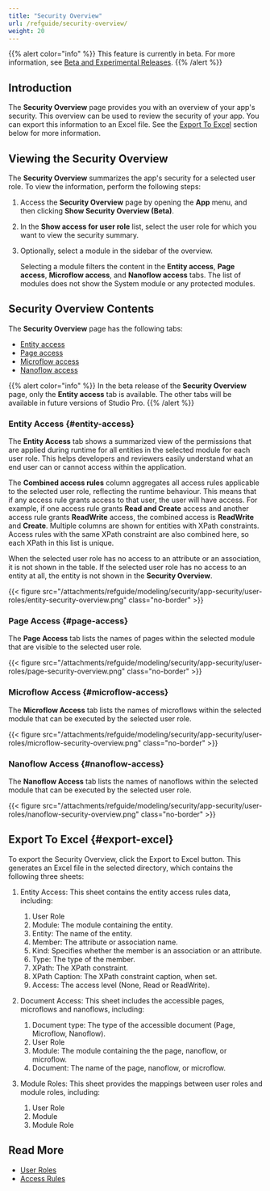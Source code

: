 ```yaml
---
title: "Security Overview"
url: /refguide/security-overview/
weight: 20
---
```


{{% alert color="info" %}}
This feature is currently in beta. For more information, see [Beta and Experimental Releases](/releasenotes/beta-features/).
{{% /alert %}}

## Introduction

The **Security Overview** page provides you with an overview of your app's security. This overview can be used to review the security of your app. You can export this information to an Excel file. See the [Export To Excel](#export-excel) section below for more information.

## Viewing the Security Overview

The **Security Overview** summarizes the app's security for a selected user role. To view the information, perform the following steps:

1. Access the **Security Overview** page by opening the **App** menu, and then clicking **Show Security Overview (Beta)**.
2. In the **Show access for user role** list, select the user role for which you want to view the security summary.
3. Optionally, select a module in the sidebar of the overview.

    Selecting a module filters the content in the **Entity access**, **Page access**, **Microflow access**, and **Nanoflow access** tabs. The list of modules does not show the System module or any protected modules.

## Security Overview Contents

The **Security Overview** page has the following tabs:

* [Entity access](#entity-access)
* [Page access](#page-access)
* [Microflow access](#microflow-access)
* [Nanoflow access](#nanoflow-access)

{{% alert color="info" %}}
In the beta release of the **Security Overview** page, only the **Entity access** tab is available. The other tabs will be available in future versions of Studio Pro.
{{% /alert %}}

### Entity Access {#entity-access}

The **Entity Access** tab shows a summarized view of the permissions that are applied during runtime for all entities in the selected module for each user role. This helps developers and reviewers easily understand what an end user can or cannot access within the application.

The **Combined access rules** column aggregates all access rules applicable to the selected user role, reflecting the runtime behaviour. This means that if any access rule grants access to that user, the user will have access. For example, if one access rule grants **Read and Create** access and another access rule grants **ReadWrite** access, the combined access is **ReadWrite** and **Create**.
Multiple columns are shown for entities with XPath constraints. Access rules with the same XPath constraint are also combined here, so each XPath in this list is unique. 

When the selected user role has no access to an attribute or an association, it is not shown in the table. If the selected user role has no access to an entity at all, the entity is not shown in the **Security Overview**.

{{< figure src="/attachments/refguide/modeling/security/app-security/user-roles/entity-security-overview.png" class="no-border" >}}

### Page Access {#page-access}

The **Page Access** tab lists the names of pages within the selected module that are visible to the selected user role.

{{< figure src="/attachments/refguide/modeling/security/app-security/user-roles/page-security-overview.png" class="no-border" >}}

### Microflow Access {#microflow-access}

The **Microflow Access** tab lists the names of microflows within the selected module that can be executed by the selected user role.

{{< figure src="/attachments/refguide/modeling/security/app-security/user-roles/microflow-security-overview.png" class="no-border" >}}

### Nanoflow Access {#nanoflow-access}

The **Nanoflow Access** tab lists the names of nanoflows within the selected module that can be executed by the selected user role.

{{< figure src="/attachments/refguide/modeling/security/app-security/user-roles/nanoflow-security-overview.png" class="no-border" >}}

## Export To Excel {#export-excel}

To export the Security Overview, click the Export to Excel button. This generates an Excel file in the selected directory, which contains the following three sheets:

1. Entity Access: This sheet contains the entity access rules data, including:
    1. User Role
    2. Module: The module containing the entity.
    3. Entity: The name of the entity.
    4. Member: The attribute or association name.
    5. Kind: Specifies whether the member is an association or an attribute.
    6. Type: The type of the member.
    7. XPath: The XPath constraint.
    8. XPath Caption:  The XPath constraint caption, when set.
    9. Access: The access level (None, Read or ReadWrite).

2. Document Access: This sheet includes the accessible pages, microflows and nanoflows, including:
    1. Document type: The type of the accessible document (Page, Microflow, Nanoflow).
    2. User Role
    3. Module: The module containing the the page, nanoflow, or microflow.
    4. Document: The name of the page, nanoflow, or microflow.

3. Module Roles: This sheet provides the mappings between user roles and module roles, including:
    1. User Role
    2. Module
    3. Module Role

## Read More

* [User Roles](/refguide/user-roles/)
* [Access Rules](/refguide/access-rules/)
